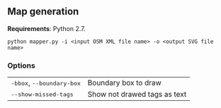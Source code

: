 Map generation
--------------

**Requirements**: Python 2.7.

    python mapper.py -i <input OSM XML file name> -o <output SVG file name> 

### Options ###



<table><tr><td><tt>-bbox</tt>, <tt>--boundary-box</tt>

</td><td>Boundary box to draw

</td></tr><tr><td><tt>--show-missed-tags</tt>

</td><td>Show not drawed tags as text

</td></tr></table>

